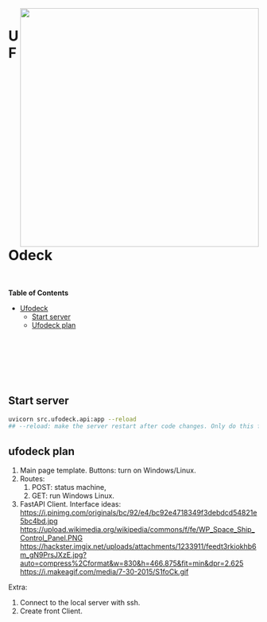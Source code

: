 <img src="https://user-images.githubusercontent.com/49699225/208981924-f2e02afa-8d82-41b4-b9fc-f5292e65b588.png" align="right" width="480">

# UFOdeck  
<br/>

**Table of Contents**

- [Ufodeck](#ufodeck)
  - [Start server](#start-server)
  - [Ufodeck plan](#ufodeck-plan)
<br/> <br/> <br/> <br/> <br/>
<br/> <br/> 
## Start server

```bash
uvicorn src.ufodeck.api:app --reload
## --reload: make the server restart after code changes. Only do this for development.
```

## ufodeck plan

1. Main page template. Buttons: turn on Windows/Linux.
2. Routes:
   1. POST: status machine,
   2. GET: run Windows Linux.
3. FastAPI Client.
Interface ideas:  
https://i.pinimg.com/originals/bc/92/e4/bc92e4718349f3debdcd54821e5bc4bd.jpg  
https://upload.wikimedia.org/wikipedia/commons/f/fe/WP_Space_Ship_Control_Panel.PNG  
https://hackster.imgix.net/uploads/attachments/1233911/feedt3rkiokhb6m_gN9PrsJXzE.jpg?auto=compress%2Cformat&w=830&h=466.875&fit=min&dpr=2.625
https://i.makeagif.com/media/7-30-2015/S1foCk.gif  

Extra:
1. Connect to the local server with ssh.
2. Create front Client.
